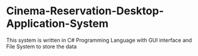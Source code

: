 # Cinema-Reservation-Desktop-Application-System
This system is written in C# Programming Language with GUI interface and File System to store the data
